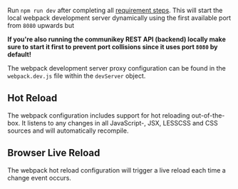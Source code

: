 Run `npm run dev` after completing all [requirement steps](requirement.md). This will start the local webpack development server dynamically using the first available port from `8080` upwards but

**If you're also running the communikey REST API (backend) locally make sure to start it first to prevent port collisions since it uses port `8080` by default!**

The webpack development server proxy configuration can be found in the `webpack.dev.js` file within the `devServer` object.

## Hot Reload
The webpack configuration includes support for hot reloading out-of-the-box. It listens to any changes in all JavaScript-, JSX, LESSCSS and CSS sources and will automatically recompile.

## Browser Live Reload
The webpack hot reload configuration will trigger a live reload each time a change event occurs.
